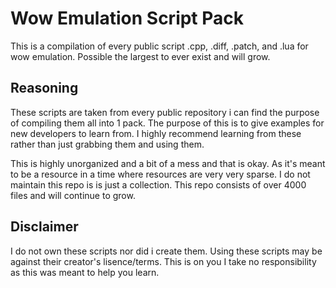 # Wow Emulation Script Pack
This is a compilation of every public script .cpp, .diff, .patch, and .lua for wow emulation. Possible the largest to ever exist and will grow.

## Reasoning
These scripts are taken from every public repository i can find the purpose of compiling them all into 1 pack.
The purpose of this is to give examples for new developers to learn from.
I highly recommend learning from these rather than just grabbing them and using them.

This is highly unorganized and a bit of a mess and that is okay. As it's meant to be a resource in a time where resources are very very sparse.
I do not maintain this repo is is just a collection.
This repo consists of over 4000 files and will continue to grow.

## Disclaimer
I do not own these scripts nor did i create them.
Using these scripts may be against their creator's lisence/terms. 
This is on you I take no responsibility as this was meant to help you learn.
